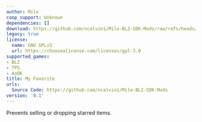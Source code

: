 ```yaml
---
author: Milo
coop_support: Unknown
dependencies: []
download: https://github.com/ncalvin1/Milo-BL2-SDK-Mods/raw/refs/heads/main/MyFavoriteMod/MyFavoriteMod_v0.1.zip
legacy: true
license:
  name: GNU GPLv3
  url: https://choosealicense.com/licenses/gpl-3.0
supported_games:
- BL2
- TPS
- AoDK
title: My Favorite
urls:
  Source Code: https://github.com/ncalvin1/Milo-BL2-SDK-Mods
version: '0.1'
---
```

Prevents selling or dropping starred items.